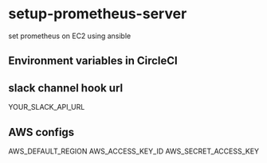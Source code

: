# setup-prometheus-server
set prometheus on EC2 using ansible

## Environment variables in CircleCI
## slack channel hook url
YOUR_SLACK_API_URL

## AWS configs
AWS_DEFAULT_REGION
AWS_ACCESS_KEY_ID
AWS_SECRET_ACCESS_KEY